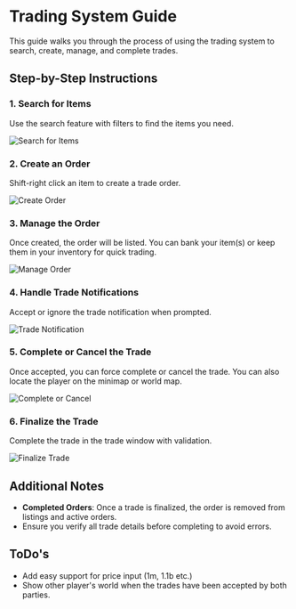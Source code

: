 # Trading System Guide

This guide walks you through the process of using the trading system to search, create, manage, and complete trades.

## Step-by-Step Instructions

### 1. Search for Items
Use the search feature with filters to find the items you need.

![Search for Items](https://cdn.discordapp.com/attachments/713075501471760528/1384325761632178216/2025-06-17_01-51-21.png?ex=68520555&is=6850b3d5&hm=3ec026156f356992d39e16579d66227be256536b2ee73e5de5ea5816907632ae&)

### 2. Create an Order
Shift-right click an item to create a trade order.

![Create Order](https://cdn.discordapp.com/attachments/713075501471760528/1384324549235052657/2025-06-17_01-52-16.png?ex=68520434&is=6850b2b4&hm=7ce14c9f29e9a3e1b59d9acac74710031b72adc2e2f49415694c99b00c2a6216&)

### 3. Manage the Order
Once created, the order will be listed. You can bank your item(s) or keep them in your inventory for quick trading.

![Manage Order](https://cdn.discordapp.com/attachments/713075501471760528/1384323374599372872/2025-06-17_02-04-22.png?ex=6852031b&is=6850b19b&hm=ffbae9d9926b6d6b2a32a972460d11fa1d29938c6291b0ee20f07095b6b98c00&)

### 4. Handle Trade Notifications
Accept or ignore the trade notification when prompted.

![Trade Notification](https://cdn.discordapp.com/attachments/713075501471760528/1384323328621285406/2025-06-17_02-04-26.png?ex=68520311&is=6850b191&hm=10f1d20ec66c3a3d3c80b881e509a1d2fedd73361728eb78d1d2500583b29519&)

### 5. Complete or Cancel the Trade
Once accepted, you can force complete or cancel the trade. You can also locate the player on the minimap or world map.

![Complete or Cancel](https://cdn.discordapp.com/attachments/713075501471760528/1384324004013146213/2025-06-17_02-05-09.png?ex=685203b2&is=6850b232&hm=85cd509070674a85980d48cb445addb542891b83bb69964be6063812f2c83627&)

### 6. Finalize the Trade
Complete the trade in the trade window with validation.

![Finalize Trade](https://cdn.discordapp.com/attachments/713075501471760528/1384324459972001905/2025-06-17_02-05-24.png?ex=6852041e&is=6850b29e&hm=a3a1f6e3b094675dc02fc2d9eb30ab3101af4458518eec0b1f1ef1d522876368&)

## Additional Notes
- **Completed Orders**: Once a trade is finalized, the order is removed from listings and active orders.
- Ensure you verify all trade details before completing to avoid errors.

## ToDo's
- Add easy support for price input (1m, 1.1b etc.)
- Show other player's world when the trades have been accepted by both parties.